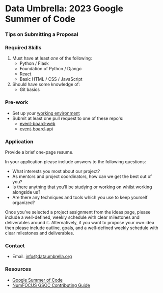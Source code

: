 # Data Umbrella: 2023 Google Summer of Code

### Tips on Submitting a Proposal

### Required Skills
1. Must have at least *one* of the following:  
    - Python / Flask
    - Foundation of Python / Django
    - React 
    - Basic HTML / CSS / JavaScript
2. Should have some knowledge of:
    - Git basics

### Pre-work
- Set up your [working environment](https://github.com/data-umbrella/event-board-web/blob/main/CONTRIBUTING.md)
- Submit at least one pull request to one of these repo's:
   - [event-board-web](https://github.com/data-umbrella/event-board-web)
   - [event-board-api](https://github.com/data-umbrella/event-board-api)

### Application
Provide a brief one-page resume.

In your application please include answers to the following questions:
- What interests you most about our project?
- As mentors and project coordinators, how can we get the best out of you?
- Is there anything that you’ll be studying or working on whilst working alongside us?
- Are there any techniques and tools which you use to keep yourself organized?

Once you’ve selected a project assignment from the ideas page, please include a well-defined, weekly schedule with clear milestones and deliverables around it. Alternatively, if you want to propose your own idea then please include outline, goals, and a well-defined weekly schedule with clear milestones and deliverables.

### Contact
- Email:  info@dataumbrella.org

### Resources
- [Google Summer of Code](https://summerofcode.withgoogle.com/)
- [NumFOCUS GSOC Contributing Guide](https://github.com/numfocus/gsoc/blob/master/CONTRIBUTING-students.md)
